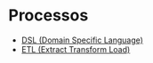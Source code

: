 # Processos

- [DSL (Domain Specific Language)](https://en.wikipedia.org/wiki/Domain-specific_language)
- [ETL (Extract Transform Load)](https://www.sas.com/pt_br/insights/data-management/o-que-e-etl.html#:~:text=ETL%20%C3%A9%20um%20tipo%20de,combinar%20dados%20de%20diversas%20fontes.)
